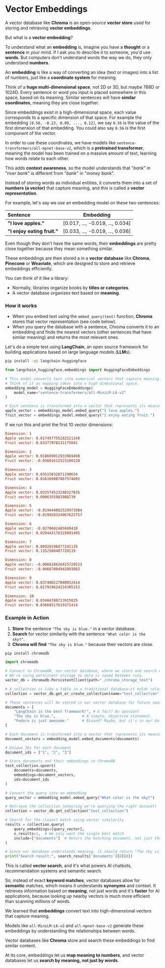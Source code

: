 # Vector Embeddings

A vector database like **Chroma** is an open-source **vector store** used for storing and retrieving **vector embeddings**.

But what is a **vector embedding**? 

To understand what an **embedding** is, imagine you have a **thought** or a **sentence** in your mind. If I ask you to describe it to someone, you'd use **words**. But computers don't understand words the way we do, they only understand **numbers**.

An **embedding** is like a way of converting an idea (text or images) into a list of numbers, just like a **coordinate system** for meaning.

Think of a **huge multi-dimensional space**, not 2D or 3D, but maybe 768D or 1024D. Every sentence or word you input is placed somewhere in this space, based on its meaning. Similar sentences will have **similar coordinates**, meaning they are close together.

Since embeddings exist in a high-dimensional space, each value corresponds to a specific dimension of that space. For example the embedding `[0.56, -0.23, 0.89, ..., 0.12]`, we say `0.56` is the value of the first dimension of that embedding. You could also say `0.56` is the first component of the vector.

In order to use these coordinates, we have models like `sentence-transformers/all-mpnet-base-v2`, which is a **pretrained transformer**, meaning the model has been trained on a massive amount of text, learning how words relate to each other.

This adds **context awareness**, so the model understands that "*bank*" in "*river bank*" is different from "*bank*" in "*money bank*".

Instead of storing words as individual entities, it converts them into a set of **numbers (a vector)** that capture meaning, and this is called a **vector representation**.

For example, let's say we use an embedding model on these two sentences:

|Sentence                   |Embedding                       |
|:--------------------------|:------------------------------:|
|**"I love apples."**       |[0.017, ..., -0.019, ..., 0.034]|
|**"I enjoy eating fruit."**|[0.033, ..., -0.019, ..., 0.036]|

Even though they don't have the same words, their **embeddings** are pretty close together because they mean something similar.

These embeddings are then stored a in a **vector database** like **Chroma**, **Pinecone**  or **Weaviate**, which are designed to store and retrieve embeddings efficiently.

You can think of it like a library:
- Normally, libraries organize books by **titles or categories**.
- A vector database organizes text based on **meaning**.

### How it works

- When you embed text using the `embed_query(text)` function, **Chroma** stores that vector representation (see code below).
- When you query the database with a sentence, Chroma converts it to an embedding and finds the nearest vectors (other sentences that have similar meaning) and returns the most relevant ones.

Let's do a simple test using **LangChain**, an open source framework for building applications based on large language models (**LLM**s).

```bash
pip install -qU langchain-huggingface
```

```python
from langchain_huggingface.embeddings import HuggingFaceEmbeddings

# This model converts text into numerical vectors that capture meaning.
# Think of it as mapping ideas into a high-dimensional space.
embedding_model = HuggingFaceEmbeddings(
    model_name="sentence-transformers/all-MiniLM-L6-v2"
)

# Each sentence is transformed into a vector that represents its meaning.
apple_vector = embeddings_model.embed_query("I love apples.")
fruit_vector = embeddings_model.embed_query("I enjoy eating fruit.")
```

If we run this and print the first 10 vector dimensions:

```ini
Dimension: 1
Apple vector: 0.017457755282521248
Fruit vector: 0.03377978131175041

Dimension: 2
Apple vector: 0.018669012933969498
Fruit vector: -0.03601612523198128

Dimension: 3
Apple vector: 0.03515832871198654
Fruit vector: 0.016169007867574692

Dimension: 4
Apple vector: 0.032574523240327835
Fruit vector: 0.0906355082988739

Dimension: 5
Apple vector: -0.019644882529973984
Fruit vector: -0.019928324967622757

Dimension: 6
Apple vector: -0.0270682405680418
Fruit vector: 0.029443178325891495

Dimension: 7
Apple vector: 0.08928196877241135
Fruit vector: 0.1352580487728119

Dimension: 8
Apple vector: -0.006618626415729523
Fruit vector: -0.04667004942893982

Dimension: 9
Apple vector: 0.037400227040052414
Fruit vector: 0.017919624224305153

Dimension: 10
Apple vector: 0.03484780713915825
Fruit vector: 0.03668517619371414
```

### Example in Action

1. **Store** the sentence `"The sky is blue."` in a vector database.
2. **Search** for vector similarity with the sentence `"What color is the sky?"`.
3. **Chroma will find** `"The sky is blue."` because their vectors are close.

```bash
pip install chromadb
``` 

```python
import chromadb

# Connect to ChromaDB, our vector database, where we store and search embeddings.
# We're using persistent storage so data is saved between runs.
vector_db = chromadb.PersistentClient(path="./chroma_storage_test")

# A collection is like a table in a traditional database—it holds related data.
collection = vector_db.get_or_create_collection(name="test_collection")

# These sentences will be stored in our vector database for future searches.
documents = [
    "LangChain is the best framework!", # A fact? An opinion?
    "The sky is blue.",            # A simple, objective statement.
    "Fedora is just awesome."      # Biased? Maybe, but it's in our dataset!
]

# Each document is transformed into a vector that represents its meaning.
document_vectors = embedding_model.embed_documents(documents)

# Unique IDs for each document
document_ids = ["1", "2", "3"]

# Store documents and their embeddings in ChromaDB
test_collection.upsert(
    documents=documents,
    embeddings=document_vectors,
    ids=document_ids
)

# Convert the query into an embedding
query_vector = embedding_model.embed_query("What color is the sky?")

# Retrieve the collection (ensuring we're querying the right dataset)
collection = vector_db.get_collection("test_collection")

# Search for the closest match using vector similarity
results = collection.query(
    query_embeddings=[query_vector],
    n_results=1,  # We only want the single best match
    include=["documents"]  # Return the matching document, not just the ID
)

# Since our database understands meaning, it should return "The sky is blue."
print("Search result:", search_results['documents'][0][0])
```

This is called **vector search**, and it's what powers AI chatbots, recommendation systems and semantic search.

So, instead of exact **keyword matches**, vector databases allow for **semantic** matches, which means it understands **synonyms** and context. It retrieves information based on **meaning**, not just words and it's **faster** for AI applications, because looking up nearby vectors is much more efficient than scanning millions of words.

We learned that **embeddings** convert text into high-dimensional vectors that capture meaning.

Models like `all-MiniLM-L6-v2` and `all-mpnet-base-v2` generate these embeddings by understanding the relationships between words.

Vector databases like **Chroma** store and search these embeddings to find similar content.

At its core, embeddings let us **map meaning to numbers**, and vector databases let us **search by meaning, not just by words**.